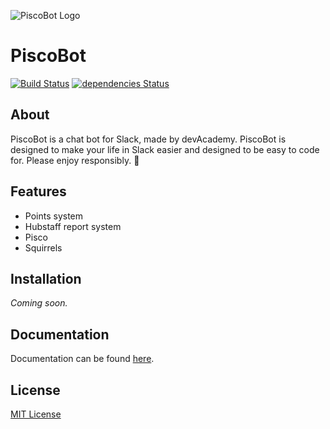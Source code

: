 

![PiscoBot Logo](http://i.imgur.com/Y93JN3G.png)
# PiscoBot
[![Build Status](https://travis-ci.org/devacademyla/PiscoBot.svg?branch=master)](https://travis-ci.org/devacademyla/PiscoBot) [![dependencies Status](https://david-dm.org/devacademyla/piscobot/status.svg)](https://david-dm.org/devacademyla/piscobot)


## About

PiscoBot is a chat bot for Slack, made by devAcademy. PiscoBot is designed to make your life in Slack easier and designed to be easy to code for. Please enjoy responsibly. :tropical_drink:

## Features

* Points system
* Hubstaff report system
* Pisco
* Squirrels

## Installation

_Coming soon._

## Documentation

Documentation can be found [here](https://github.com/devacademyla/PiscoBot/wiki).

## License

[MIT License](LICENSE)
